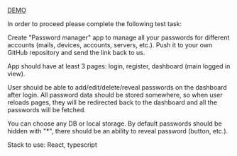 [DEMO](https://ernestofernandezua.github.io/react-login-saver-clear/)

In order to proceed please complete the following test task:

Create "Password manager" app to manage all your passwords for different accounts (mails, devices, accounts, servers, etc.). Push it to your own GitHub repository and send the link back to us.

App should have at least 3 pages: login, register, dashboard (main logged in view).

User should be able to add/edit/delete/reveal passwords on the dashboard after login. 
All password data should be stored somewhere, so when user reloads pages, they will be redirected back to the dashboard and all the passwords will be fetched.

You can choose any DB or local storage. 
By default passwords should be hidden with "*", there should be an ability to reveal password (button, etc.).

Stack to use: React, typescript
